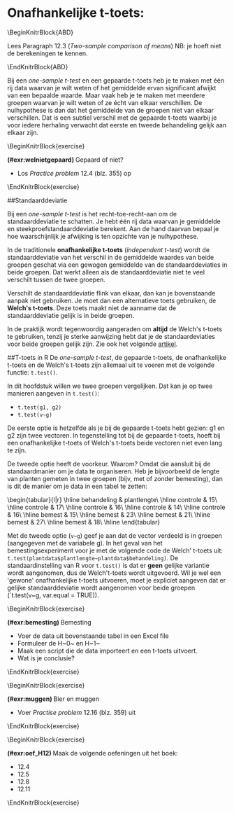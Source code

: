 # Onafhankelijke t-toets:

\BeginKnitrBlock{ABD}<div class="ABD">
Lees Paragraph 12.3 (*Two-sample comparison of means*)
NB: je hoeft niet de berekeningen te kennen.
</div>\EndKnitrBlock{ABD}

Bij een *one-sample t-test* en een gepaarde t-toets heb je te maken met één rij data waarvan je wilt weten of het gemiddelde ervan significant afwijkt van een bepaalde waarde.
Maar vaak heb je te maken met meerdere groepen waarvan je wilt weten of ze écht van elkaar verschillen.
De nulhypothese is dan dat het gemiddelde van de groepen niet van elkaar verschillen.
Dat is een subtiel verschil met de gepaarde t-toets waarbij je voor iedere herhaling verwacht dat eerste en tweede behandeling gelijk aan elkaar zijn.

\BeginKnitrBlock{exercise}<div class="exercise"><span class="exercise" id="exr:welnietgepaard"><strong>(\#exr:welnietgepaard) </strong></span>Gepaard of niet?

* Los *Practice problem* 12.4 (blz. 355) op
</div>\EndKnitrBlock{exercise}

##Standaarddeviatie

Bij een *one-sample t-test* is het recht-toe-recht-aan om de standaarddeviatie te schatten.
Je hebt één rij data waarvan je gemiddelde en steekproefstandaarddeviatie berekent.
Aan de hand daarvan bepaal je hoe waarschijnlijk je afwijking is ten opzichte van je nulhypothese.

In de traditionele **onafhankelijke t-toets** (*independent t-test*) wordt de standaarddeviatie van het verschil in de gemiddelde waardes van beide groepen geschat via een gewogen gemiddelde van de standaarddeviaties in beide groepen.
Dat werkt alleen als de standaarddeviatie niet te veel verschilt tussen de twee groepen.

Verschilt de standaarddeviatie flink van elkaar, dan kan je bovenstaande aanpak niet gebruiken.
Je moet dan een alternatieve toets gebruiken, de **Welch's t-toets**.
Deze toets maakt niet de aanname dat de standaarddeviatie gelijk is in beide groepen.

In de praktijk wordt tegenwoordig aangeraden om **altijd** de Welch's t-toets te gebruiken, tenzij je sterke aanwijzing hebt dat je de standaardeviaties voor beide groepen gelijk zijn.
Zie ook het volgende [artikel](https://academic.oup.com/beheco/article/17/4/688/215960).


##T-toets in R
De *one-sample t-test*, de gepaarde t-toets, de onafhankelijke t-toets en de Welch's t-toets zijn allemaal uit te voeren met de volgende functie: `t.test()`.

In dit hoofdstuk willen we twee groepen vergelijken.
Dat kan je op twee manieren aangeven in `t.test()`:

* `t.test(g1, g2)`
* `t.test(v~g)`

De eerste optie is hetzelfde als je bij de gepaarde t-toets hebt gezien: g1 en g2 zijn twee vectoren.
In tegenstelling tot bij de gepaarde t-toets, hoeft bij een onafhankelijke t-toets of Welch's t-toets beide vectoren niet even lang te zijn.

De tweede optie heeft de voorkeur.
Waarom? Omdat die aansluit bij de standaardmanier om je data te organiseren.
Heb je bijvoorbeeld de lengte van planten gemeten in twee groepen (bijv, met of zonder bemesting), dan is dit de manier om je data in een tabel te zetten:


\begin{tabular}{l|r}
\hline
behandeling & plantlengte\\
\hline
controle & 15\\
\hline
controle & 17\\
\hline
controle & 16\\
\hline
controle & 14\\
\hline
controle & 16\\
\hline
bemest & 15\\
\hline
bemest & 23\\
\hline
bemest & 21\\
\hline
bemest & 27\\
\hline
bemest & 18\\
\hline
\end{tabular}

Met de tweede optie (`v~g`) geef je aan dat de vector verdeeld is in groepen (aangegeven met de variabele g).
In het geval van het bemestingsexperiment voor je met de volgende code de Welch' t-toets uit: `t.test(plantdata$plantlengte~plantdata$behandeling)`.
De standaardinstelling van R voor `t.test()` is dat er **geen** gelijke variantie wordt aangenomen, dus de Welch't-toets wordt uitgevoerd.
Wil je wel een 'gewone' onafhankelijke t-toets uitvoeren, moet je expliciet aangeven dat er gelijke standaarddeviatie wordt aangenomen voor beide groepen (`t.test(v~g, var.equal = TRUE)).

\BeginKnitrBlock{exercise}<div class="exercise"><span class="exercise" id="exr:bemesting"><strong>(\#exr:bemesting) </strong></span>Bemesting

* Voer de data uit bovenstaande tabel in een Excel file
* Formuleer de H~0~ en H~1~
* Maak een script die de data importeert en een t-toets uitvoert.
* Wat is je conclusie?
</div>\EndKnitrBlock{exercise}

\BeginKnitrBlock{exercise}<div class="exercise"><span class="exercise" id="exr:muggen"><strong>(\#exr:muggen) </strong></span>Bier en muggen

* Voer *Practise problem* 12.16 (blz. 359) uit
</div>\EndKnitrBlock{exercise}

\BeginKnitrBlock{exercise}<div class="exercise"><span class="exercise" id="exr:oef_H12"><strong>(\#exr:oef_H12) </strong></span>Maak de volgende oefeningen uit het boek:

* 12.4
* 12.5
* 12.8
* 12.11
</div>\EndKnitrBlock{exercise}

